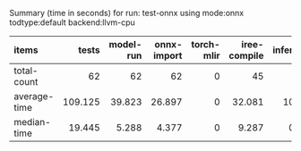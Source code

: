 Summary (time in seconds) for run: test-onnx using mode:onnx todtype:default backend:llvm-cpu

| items        |   tests |   model-run |   onnx-import |   torch-mlir |   iree-compile |   inference |
|:-------------|--------:|------------:|--------------:|-------------:|---------------:|------------:|
| total-count  |  62     |      62     |        62     |            0 |         45     |      19     |
| average-time | 109.125 |      39.823 |        26.897 |            0 |         32.081 |      10.325 |
| median-time  |  19.445 |       5.288 |         4.377 |            0 |          9.287 |       0.493 |
